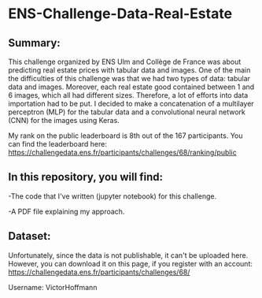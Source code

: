 # ENS-Challenge-Data-Real-Estate

## Summary:
This challenge organized by ENS Ulm and Collège de France was about predicting real estate prices with tabular data and images.
One of the main the difficulties of this challenge was that we had two types of data: tabular data and images. Moreover, each real estate good contained between 1 and 6 images, which all had different sizes. Therefore, a lot of efforts into data importation had to be put. I decided to make a concatenation of a multilayer perceptron (MLP) for the tabular data and a convolutional neural network (CNN) for the images using Keras. 

My rank on the public leaderboard is 8th out of the 167 participants. You can find the leaderboard here: https://challengedata.ens.fr/participants/challenges/68/ranking/public

## In this repository, you will find:

-The code that I've written (jupyter notebook) for this challenge. 

-A PDF file explaining my approach.

## Dataset:

Unfortunately, since the data is not publishable, it can't be uploaded here. However, you can download it on this page, if you register with an account: 
https://challengedata.ens.fr/participants/challenges/68/

Username: VictorHoffmann

